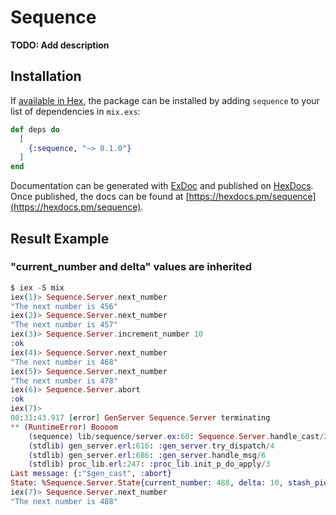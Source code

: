 # Sequence

**TODO: Add description**

## Installation

If [available in Hex](https://hex.pm/docs/publish), the package can be installed
by adding `sequence` to your list of dependencies in `mix.exs`:

```elixir
def deps do
  [
    {:sequence, "~> 0.1.0"}
  ]
end
```

Documentation can be generated with [ExDoc](https://github.com/elixir-lang/ex_doc)
and published on [HexDocs](https://hexdocs.pm). Once published, the docs can
be found at [https://hexdocs.pm/sequence](https://hexdocs.pm/sequence).

## Result Example

### "current_number and delta" values are inherited

```elixir
$ iex -S mix
iex(1)> Sequence.Server.next_number
"The next number is 456"
iex(2)> Sequence.Server.next_number
"The next number is 457"
iex(3)> Sequence.Server.increment_number 10
:ok
iex(4)> Sequence.Server.next_number        
"The next number is 468"
iex(5)> Sequence.Server.next_number
"The next number is 478"
iex(6)> Sequence.Server.abort      
:ok
iex(7)> 
00:31:43.917 [error] GenServer Sequence.Server terminating
** (RuntimeError) Boooom
    (sequence) lib/sequence/server.ex:60: Sequence.Server.handle_cast/2
    (stdlib) gen_server.erl:616: :gen_server.try_dispatch/4
    (stdlib) gen_server.erl:686: :gen_server.handle_msg/6
    (stdlib) proc_lib.erl:247: :proc_lib.init_p_do_apply/3
Last message: {:"$gen_cast", :abort}
State: %Sequence.Server.State{current_number: 488, delta: 10, stash_pid: #PID<0.197.0>}
iex(7)> Sequence.Server.next_number
"The next number is 488"

```